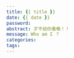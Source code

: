 ```yaml
---
title: {{ title }}
date: {{ date }}
password: 
abstract: 才不给你看嘞！！
message: Who am I ？
categories:
tags:
---
```


